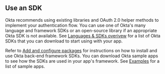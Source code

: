 ## Use an SDK

Okta recommends using existing libraries and OAuth 2.0 helper methods to implement your authentication flow. You can use one of Okta's many language and framework SDKs or an open-source library if an appropriate Okta SDK is not available. See [Languages & SDKs overivew](/code/) for a list of Okta SDKs that you can download to start using with your app.

Refer to [Add and configure packages](/docs/guides/sign-into-web-app/-/configure-packages) for instructions on how to install and use Okta back-end framework SDKs. You can download Okta sample apps to see how the SDKs are used in your app's framework. See [Examples](#examples) for a list of sample apps.
